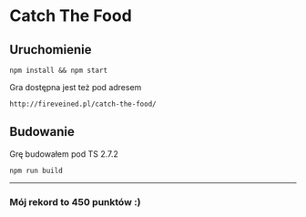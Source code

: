 # Catch The Food

## Uruchomienie

```
npm install && npm start
```

Gra dostępna jest też pod adresem

```
http://fireveined.pl/catch-the-food/
```


## Budowanie

Grę budowałem pod TS 2.7.2
```
npm run build
```

___
### Mój rekord to 450 punktów :)